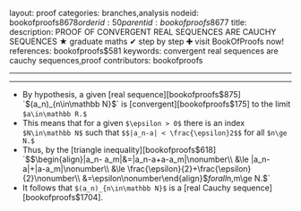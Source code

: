 layout: proof
categories: branches,analysis
nodeid: bookofproofs$8678
orderid: 50
parentid: bookofproofs$8677
title: 
description: PROOF OF CONVERGENT REAL SEQUENCES ARE CAUCHY SEQUENCES ★ graduate maths ✔ step by step ✚ visit BookOfProofs now!
references: bookofproofs$581
keywords: convergent real sequences are cauchy sequences,proof
contributors: bookofproofs

---


---

* By hypothesis, a given [real sequence][bookofproofs$875] `$(a_n)_{n\in\mathbb N}$` is [convergent][bookofproofs$175] to the limit `$a\in\mathbb R.$` 
* This means that for a given `$\epsilon > 0$` there is an index `$N\in\mathbb N$` such that `$$|a_n-a| < \frac{\epsilon}2$$` for all `$n\ge N.$`
* Thus, by the [triangle inequality][bookofproofs$618] `$$\begin{align}|a_n- a_m|&=|a_n-a+a-a_m|\nonumber\\
&\le |a_n-a|+|a-a_m|\nonumber\\
&\le \frac{\epsilon}{2}+\frac{\epsilon}{2}\nonumber\\
&=\epsilon\nonumber\end{align}$$` for all `$n,m\ge N.$`
* It follows that `$(a_n)_{n\in\mathbb N}$` is a [real Cauchy sequence][bookofproofs$1704].